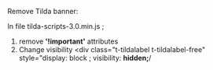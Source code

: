 Remove Tilda banner:

In file tilda-scripts-3.0.min.js ; 

1. remove **'!important'** attributes 
2. Change visibility <div class="t-tildalabel t-tildalabel-free" style="display: block ; visibility: **hidden;**/
